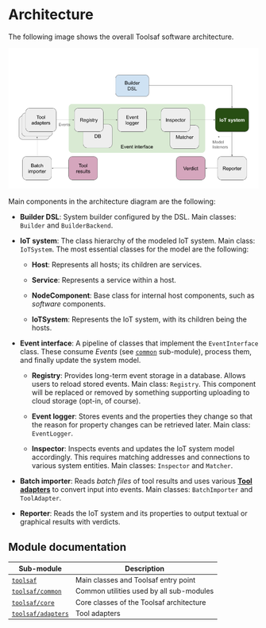 # Architecture

The following image shows the overall Toolsaf software architecture.

![Architecture Diagram](../img/architecture.png)

Main components in the architecture diagram are the following:

 * **Builder DSL**: System builder configured by the DSL.
   Main classes: `Builder` and `BuilderBackend`.

 * **IoT system**: The class hierarchy of the modeled IoT system.
   Main class: `IoTSystem`.
   The most essential classes for the model are the following:

   * **Host**: Represents all hosts; its children are services.

   * **Service**: Represents a service within a host.

   * **NodeComponent**: Base class for internal host components, such as _software_ components.

   * **IoTSystem**: Represents the IoT system, with its children being the hosts.

 * **Event interface**: A pipeline of classes that implement the
   `EventInterface` class. These consume _Events_ (see [`common`](Common.md) sub-module), process them, and
   finally update the system model.

   * **Registry**: Provides long-term event storage in a database.
     Allows users to reload stored events.
     Main class: `Registry`.
     This component will be replaced or removed by something supporting uploading to cloud storage (opt-in, of course).

   * **Event logger**: Stores events and the properties they change
     so that the reason for property changes can be retrieved later.
     Main class: `EventLogger`.

   * **Inspector**: Inspects events and updates the IoT system model
     accordingly. This requires matching addresses and connections to
     various system entities.
     Main classes: `Inspector` and `Matcher`.

 * **Batch importer**: Reads *batch files* of tool results and uses
   various [**Tool adapters**](Adapters.md) to convert input into events.
   Main classes: `BatchImporter` and `ToolAdapter`.

 * **Reporter**: Reads the IoT system and its properties to output
   textual or graphical results with verdicts.

## Module documentation

| Sub-module                              |  Description |
|-----------------------------------------|--------------|
| [`toolsaf`](Main.md)                    | Main classes and Toolsaf entry point |
| [`toolsaf/common`](Common.md)           | Common utilities used by all sub-modules |
| [`toolsaf/core`](Core.md)               | Core classes of the Toolsaf architecture |
| [`toolsaf/adapters`](Adapters.md)       | Tool adapters |
